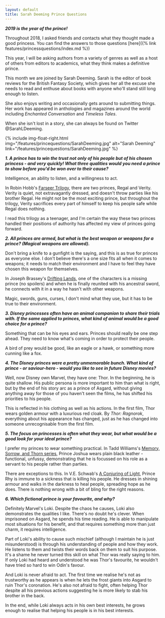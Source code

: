 ```yaml
---
layout: default
title: Sarah Deeming Prince Questions
---
```


**_2019 is the year of the prince!_**

Throughout 2018, I asked friends and contacts what they thought made a good princess. You can find the answers to those questions [here]({% link features/princessquestions/index.md %}) 

This year, I will be asking authors from a variety of genres as well as a host of others from editors to academics, what they think makes a definitive prince.

This month we are joined by Sarah Deeming. Sarah is the editor of book reviews for the British Fantasy Society, which gives her all the excuse she needs to read and enthuse about books with anyone who'll stand still long enough to listen.

She also enjoys writing and occasionally gets around to submitting things. Her work has appeared in anthologies and magazines around the world including *Enchanted Conversation* and *Timeless Tales*. 

When she isn't lost in a story, she can always be found on Twitter @SarahLDeeming.

{% include img-float-right.html 
    img="/features/princequestions/SarahDeeming.jpg" 
    alt="Sarah Deeming" 
    link="/features/princequestions/SarahDeeming.jpg"
%}

**_1. A prince has to win the trust not only of his people but of his chosen princess - and very quickly! What three qualities would you need a prince to show before you'd be won over to their cause?_**

Intelligence, an ability to listen, and a willingness to act.

In Robin Hobb's [Farseer Trilogy](https://www.amazon.co.uk/Complete-Farseer-Trilogy-Assassins-Apprentice-ebook/dp/B00D0VYE26/), there are two princes, Regal and Verity. Verity is quiet, not extravagantly dressed, and doesn't throw parties like his brother Regal. He might not be the most exciting prince, but throughout the trilogy, Verity sacrifices every part of himself to keep his people safe while Regal does nothing. 

I read this trilogy as a teenager, and I'm certain the way these two princes handled their positions of authority has affected my view of princes going forward.


**_2. All princes are armed, but what is the best weapon or weapons for a prince? (Magical weapons are allowed)._**

Don't bring a knife to a gunfight is the saying, and this is as true for princes as everyone else. I don't believe there's a one size fits all when it comes to weapons; it needs to match their environment and I have to feel they have chosen this weapon for themselves.

In Joseph Brassey's [Drifting Lands](https://www.amazon.co.uk/Joseph-Brassey/e/B005TAZ8BW?ref=sr_ntt_srch_lnk_1&qid=1576758558&sr=8-1), one of the characters is a missing prince (no spoilers) and when he is finally reunited with his ancestral sword, he connects with it in a way he hasn't with other weapons. 

Magic, swords, guns, curses, I don't mind what they use, but it has to be true to their environment. 


**_3. Disney princesses often have an animal companion to share their trials with. If the same applied to princes, what kind of animal would be a good choice for a prince?_**

Something that can be his eyes and ears. Princes should really be one step ahead. They need to know what's coming in order to protect their people. 

A bird of prey would be good, like an eagle or a hawk, or something more cunning like a fox.


**_4. The Disney princes were a pretty unmemorable bunch. What kind of prince - or saviour-hero - would you like to see in future Disney movies?_**

Well, now Disney own Marvel, they have one: Thor. In the beginning, he is quite shallow. His public persona is more important to him than what is right, but by the end of his story arc as a prince of Asgard, without giving anything away for those of you haven't seen the films, he has shifted his priorities to his people. 

This is reflected in his clothing as well as his actions. In the first film, Thor wears golden armour with a luxurious red cloak. By *Thor: Ragnorok*, everything about his appearance has changed, just as he has changed into someone unrecognisable from the first film.


**_5. The focus on princesses is often what they wear, but what would be a good look for your ideal prince?_**

I prefer my princes to wear something practical. In Tadd Williams's [Memory, Sorrow, and Thorn series](https://www.amazon.co.uk/Dragonbone-Chair-Memory-Sorrow-Thorn/dp/1473642108/), Prince Joshua wears plain black leather - functional, unfussy, demonstrating that he is focussed on his role as a servant to his people rather than parties.

There are exceptions to this. In V.E. Schwab's [A Conjuring of Light](https://www.amazon.co.uk/Conjuring-Light-Darker-Shade-Magic/dp/1785652443/), Prince Rhy is immune to a sickness that is killing his people. He dresses in shining armour and walks in the darkness to heal people, spreading hope as he does. There is nothing wrong with a bit of bling for the right reasons.


**_6. Which fictional prince is your favourite, and why?_**

Definitely Marvel's Loki. Despite the chaos he causes, Loki also demonstrates the qualities I like. There's no doubt he's clever. When imprisoned on Asgard, he spends his time reading. He is able to manipulate most situations for his benefit, and that requires something more than just charm, it requires intelligence. 

Part of Loki's ability to cause such mischief (although I maintain he is just misunderstood) is through his understanding of people and how they work. He listens to them and twists their words back on them to suit his purpose. It's a shame he never turned this skill on what Thor was really saying to him. If only Loki had heard and understood he was Thor's favourite, he wouldn't have tried so hard to win Odin's favour.

And Loki is never afraid to act. The first time we realise he's not as trustworthy as he appears is when he lets the frost giants into Asgard to ruin Thor's coronation. He's also not afraid to fight, often helping Thor despite all his previous actions suggesting he is more likely to stab his brother in the back. 

In the end, while Loki always acts in his own best interests, he grows enough to realise that helping his people is in his best interests.